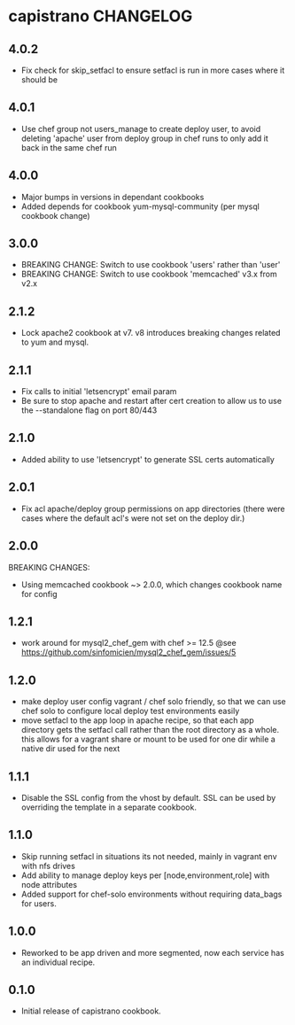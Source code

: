 capistrano CHANGELOG
====================

4.0.2
-----

- Fix check for skip\_setfacl to ensure setfacl is run in more cases where it should be

4.0.1
-----

- Use chef group not users\_manage to create deploy user, to avoid deleting 'apache' user from deploy group in chef runs to only add it back in the same chef run

4.0.0
-----

- Major bumps in versions in dependant cookbooks
- Added depends for cookbook yum-mysql-community (per mysql cookbook change)

3.0.0
-----

- BREAKING CHANGE: Switch to use cookbook 'users' rather than 'user'
- BREAKING CHANGE: Switch to use cookbook 'memcached' v3.x from v2.x

2.1.2
-----

- Lock apache2 cookbook at v7. v8 introduces breaking changes related to yum and mysql.

2.1.1
-----

- Fix calls to initial 'letsencrypt' email param
- Be sure to stop apache and restart after cert creation to allow us to use the --standalone flag on port 80/443

2.1.0
-----

- Added ability to use 'letsencrypt' to generate SSL certs automatically

2.0.1
-----

- Fix acl apache/deploy group permissions on app directories (there were cases where the default acl's were
  not set on the deploy dir.)

2.0.0
-----

BREAKING CHANGES:

- Using memcached cookbook ~> 2.0.0, which changes cookbook name for config

1.2.1
-----

- work around for mysql2_chef_gem with chef >= 12.5 @see https://github.com/sinfomicien/mysql2_chef_gem/issues/5

1.2.0
-----

- make deploy user config vagrant / chef solo friendly, so that we can use chef solo to configure
  local deploy test environments easily
- move setfacl to the app loop in apache recipe, so that each app directory gets the setfacl call
  rather than the root directory as a whole. this allows for a vagrant share or mount to be used
  for one dir while a native dir used for the next

1.1.1
-----

- Disable the SSL config from the vhost by default. SSL can be used by overriding the template in a separate cookbook.

1.1.0
-----

- Skip running setfacl in situations its not needed, mainly in vagrant env with nfs drives
- Add ability to manage deploy keys per [node,environment,role] with node attributes
- Added support for chef-solo environments without requiring data_bags for users.

1.0.0
-----
- Reworked to be app driven and more segmented, now each service has an individual recipe.

0.1.0
-----
- Initial release of capistrano cookbook.

